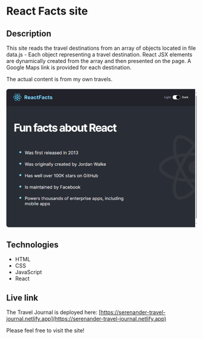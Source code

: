 # React Facts site

## Description
This site reads the travel destinations from an array of objects located in file data.js - Each object representing a travel destination. React JSX elements are dynamically created from the array and then presented on the page. A Google Maps link is provided for each destination.

The actual content is from my own travels.
<br/>
<br/>
<img src="dark-mode.png" alt="Screenshot." width="600px"/>

## Technologies
- HTML
- CSS
- JavaScript
- React

## Live link
The Travel Journal is deployed here:
[https://serenander-travel-journal.netlify.app](https://serenander-travel-journal.netlify.app)

Please feel free to visit the site!
